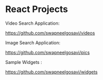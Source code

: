 # React Projects

Video Search Application:

https://github.com/swapneelgosavi/videos

Image Search Application:

https://github.com/swapneelgosavi/pics

Sample Widgets :

https://github.com/swapneelgosavi/widgets
